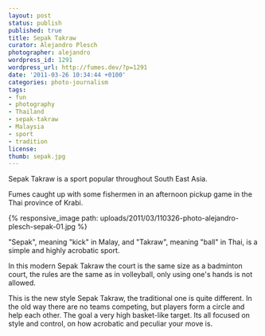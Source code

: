 ```yaml
---
layout: post
status: publish
published: true
title: Sepak Takraw
curator: Alejandro Plesch
photographer: alejandro
wordpress_id: 1291
wordpress_url: http://fumes.dev/?p=1291
date: '2011-03-26 10:34:44 +0100'
categories: photo-journalism
tags:
- fun
- photography
- Thailand
- sepak-takraw
- Malaysia
- sport
- tradition
license:
thumb: sepak.jpg
---
```

Sepak Takraw is a sport popular throughout South East Asia.  

Fumes caught up with some fishermen in an afternoon pickup game in the Thai province of Krabi.

{% responsive_image path: uploads/2011/03/110326-photo-alejandro-plesch-sepak-01.jpg %}

"Sepak", meaning "kick" in Malay, and "Takraw", meaning "ball" in Thai, is a simple and highly acrobatic sport.  

In this modern Sepak Takraw the court is the same size as a badminton court, the rules are the same as in volleyball, only using one's hands is not allowed.  

This is the new style Sepak Takraw, the traditional one is quite different. In the old way there are no teams competing, but players form a circle and help each other. The goal a very high basket-like target. Its all focused on style and control, on how acrobatic and peculiar your move is.

